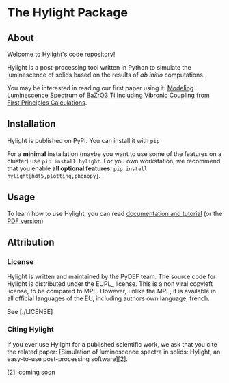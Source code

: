 # The Hylight Package

## About

Welcome to Hylight's code repository!

Hylight is a post-processing tool written in Python to simulate the
luminescence of solids based on the results of *ab initio* computations.

You may be interested in reading our first paper using it:
[Modeling Luminescence Spectrum of BaZrO3:Ti Including Vibronic Coupling from First Principles Calculations][1].

## Installation

Hylight is published on PyPI. You can install it with `pip`

For a **minimal** installation (maybe you want to use some of the features on a cluster) use `pip install hylight`.
For you own workstation, we recommend that you enable **all optional features**: `pip install hylight[hdf5,plotting,phonopy]`.

## Usage

To learn how to use Hylight, you can read [documentation and tutorial](https://hylight.github.io/) (or the [PDF version](./public/latex/hylight.pdf))

## Attribution

### License

Hylight is written and maintained by the PyDEF team.
The source code for Hylight is distributed under the EUPL_ license.
This is a non viral copyleft license, to be compared to MPL.
However, unlike the MPL, it is available in all official languages of the EU,
including authors own language, french.

See [./LICENSE]

### Citing Hylight

If you ever use Hylight for a published scientific work, we ask that you cite the related paper:
[Simulation of luminescence spectra in solids: Hylight, an easy-to-use post-processing software][2].

[1]: https://www.doi.org/10.1021/acs.jctc.2c00949
[2]: coming soon
